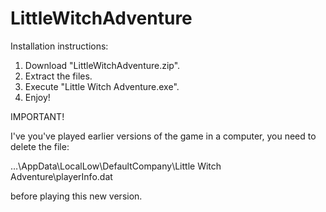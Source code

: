 # LittleWitchAdventure

Installation instructions:

1. Download "LittleWitchAdventure.zip".
2. Extract the files.
3. Execute "Little Witch Adventure.exe".
4. Enjoy!


IMPORTANT!

I've you've played earlier versions of the game in a computer, you need to delete the file: 

…\AppData\LocalLow\DefaultCompany\Little Witch Adventure\playerInfo.dat

before playing this new version.

